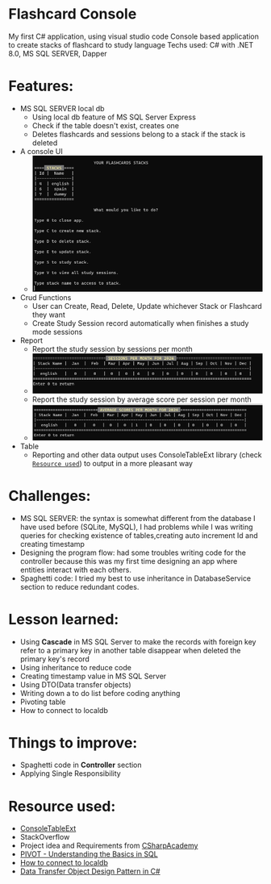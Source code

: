 # Flashcard Console
My first C# application, using visual studio code
Console based application to create stacks of flashcard to study language
Techs used: C# with .NET 8.0, MS SQL SERVER, Dapper
# Features:
- MS SQL SERVER local db
    -   Using local db feature of MS SQL Server Express
    -   Check if the table doesn't exist, creates one
    -   Deletes flashcards and sessions belong to a stack if the stack is deleted
- A console UI 
    - ![Flashcard Console Main UI Pic](/assets/ConsoleUI.png)
- Crud Functions
    -   User can Create, Read, Delete, Update whichever Stack or Flashcard they want
    -   Create Study Session record automatically when finishes a study mode sessions
- Report
    -   Report the study session by sessions per month
    - ![Study Sessions per month](/assets/SeesionPerMonth.png)
    -   Report the study session by average score per session per month
    - ![Average Scores per month](/assets//AVGScoresPerMonth.png)
- Table
    -   Reporting and other data output uses ConsoleTableExt library (check [`Resource used`](#resource-used)) to output in a more pleasant way

# Challenges:
- MS SQL SERVER: the syntax is somewhat different from the database I have used before (SQLite, MySQL), I had problems while I was writing queries for checking existence of tables,creating auto increment Id and creating timestamp
- Designing the program flow: had some troubles writing code for the controller because this was my first time designing an app where entities interact with each others.
- Spaghetti code: I tried my best to use inheritance in DatabaseService section to reduce redundant codes.
# Lesson learned:
- Using **Cascade** in MS SQL Server to make the records with foreign key refer to a primary key in another table disappear when deleted the primary key's record
- Using inheritance to reduce code 
- Creating timestamp value in MS SQL Server
- Using DTO(Data transfer objects)
- Writing down a to do list before coding anything
- Pivoting table
- How to connect to localdb
# Things to improve:
- Spaghetti code in **Controller** section
- Applying Single Responsibility
# Resource used:
- [ConsoleTableExt](https://github.com/minhhungit/ConsoleTableExt)
- StackOverflow 
- Project idea and Requirements from [CSharpAcademy](https://www.thecsharpacademy.com/project/14/flashcards)
- [PIVOT - Understanding the Basics in SQL](https://www.youtube.com/watch?v=bNetxDl40pM&ab_channel=Teradata)
- [How to connect to localdb](https://www.youtube.com/watch?v=M5DhHYQlnq8)
- [Data Transfer Object Design Pattern in C#](https://www.codeproject.com/Articles/1050468/Data-Transfer-Object-Design-Pattern-in-Csharp)

